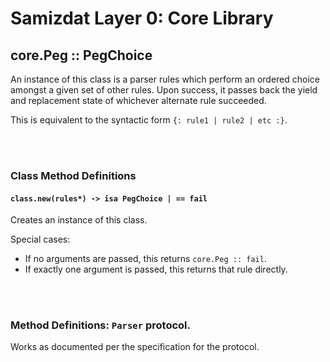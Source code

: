 Samizdat Layer 0: Core Library
==============================

core.Peg :: PegChoice
---------------------

An instance of this class is a parser rules which perform an ordered choice
amongst a given set of other rules. Upon success, it passes back the yield
and replacement state of whichever alternate rule succeeded.

This is equivalent to the syntactic form `{: rule1 | rule2 | etc :}`.


<br><br>
### Class Method Definitions

#### `class.new(rules*) -> isa PegChoice | == fail`

Creates an instance of this class.

Special cases:

* If no arguments are passed, this returns `core.Peg :: fail`.
* If exactly one argument is passed, this returns that rule directly.

<br><br>
### Method Definitions: `Parser` protocol.

Works as documented per the specification for the protocol.
